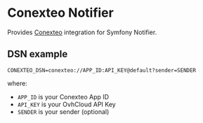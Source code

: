 Conexteo Notifier
=================

Provides [Conexteo](https://developers.conexteo.com/) integration for Symfony Notifier.

DSN example
-----------

```
CONEXTEO_DSN=conexteo://APP_ID:API_KEY@default?sender=SENDER
```

where:
- `APP_ID` is your Conexteo App ID
- `API_KEY` is your OvhCloud API Key
- `SENDER` is your sender (optional)
